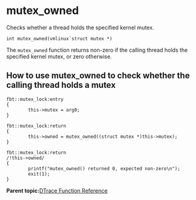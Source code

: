 
# mutex\_owned

Checks whether a thread holds the specified kernel mutex.

```
int mutex_owned(vmlinux`struct mutex *)
```

The `mutex_owned` function returns non-zero if the calling thread holds the specified kernel mutex, or zero otherwise.

## How to use mutex\_owned to check whether the calling thread holds a mutex

```
fbt::mutex_lock:entry
{
        this->mutex = arg0;
}

fbt::mutex_lock:return
{
        this->owned = mutex_owned((struct mutex *)this->mutex);
}

fbt::mutex_lock:return
/!this->owned/
{
        printf("mutex_owned() returned 0, expected non-zero\n");
        exit(1);
}

```

**Parent topic:**[DTrace Function Reference](../reference/dtrace_functions.md)

